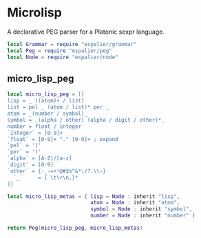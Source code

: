 # Microlisp


A declarative PEG parser for a Platonic sexpr language\.

```lua
local Grammar = require "espalier/grammar"
local Peg = require "espalier/peg"
local Node = require "espalier/node"
```


## micro\_lisp\_peg

```lua
local micro_lisp_peg = [[
lisp = _ ((atom)+ / list)
list = pel _ (atom / list)* per _
atom = _(number / symbol)_
symbol = _(alpha / other) (alpha / digit / other)*_
number = float / integer
`integer` = [0-9]+
`float` = [0-9]+ "." [0-9]+ ; expand
`pel` = '('
`per` = ')'
`alpha` = [A-Z]/[a-z]
`digit` = [0-9]
`other` = {-_-=+!@#$%^&*:/?.\\~}
  `_`     = { \t\r\n,}*
]]
```

```lua
local micro_lisp_metas = { lisp = Node : inherit "lisp",
                           atom = Node : inherit "atom",
                           symbol = Node : inherit "symbol",
                           number = Node : inherit "number" }
```

```lua
return Peg(micro_lisp_peg, micro_lisp_metas)
```
